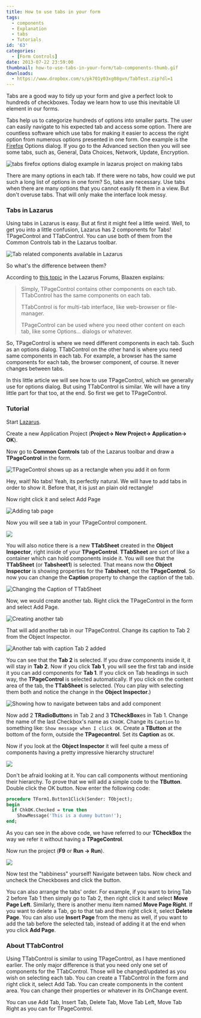 ```yaml
---
title: How to use tabs in your form
tags:
  - components
  - Explanation
  - tabs
  - Tutorials
id: '63'
categories:
  - [Form Controls]
date: 2013-07-22 23:59:00
thumbnail: how-to-use-tabs-in-your-form/tab-components-thumb.gif
downloads:
  - https://www.dropbox.com/s/pk701y03xg08gvn/TabTest.zip?dl=1
---
```


Tabs are a good way to tidy up your form and give a perfect look to hundreds of checkboxes. Today we learn how to use this inevitable UI element in our forms.
<!-- more -->


Tabs help us to categorize hundreds of options into smaller parts. The user can easily navigate to his expected tab and access some option. There are countless software which use tabs for making it easier to access the right option from numerous options presented in one form. One example is the [Firefox](http://www.mozilla.org/en-US/firefox/new/) Options dialog. If you go to the Advanced section then you will see some tabs, such as, General, Data Choices, Network, Update, Encryption.


![tabs firefox options dialog example in lazarus project on making tabs](how-to-use-tabs-in-your-form/firefox-options-tabs.gif "tabs firefox options dialog example in lazarus project on making tabs")


There are many options in each tab. If there were no tabs, how could we put such a long list of options in one form? So, tabs are necessary. Use tabs when there are many options that you cannot easily fit them in a view. But don't overuse tabs. That will only make the interface look messy.


### Tabs in Lazarus

Using tabs in Lazarus is easy. But at first it might feel a little weird. Well, to get you into a little confusion, Lazarus has 2 components for Tabs! TPageControl and TTabControl. You can use both of them from the Common Controls tab in the Lazarus toolbar.


![Tab related components available in Lazarus](how-to-use-tabs-in-your-form/tab-components-lazarus.gif)


So what's the difference between them?

According to [this topic](http://forum.lazarus.freepascal.org/index.php?topic=18853.0) in the Lazarus Forums, Blaazen explains:


> Simply, TPageControl contains other components on each tab.
> TTabControl has the same components on each tab.
>
> TTabControl is for multi-tab interface, like web-browser or file-manager.
>
> TPageControl can be used where you need other content on each tab, like some Options... dialogs or whatever.


So, TPageControl is where we need different components in each tab. Such as an options dialog. TTabControl on the other hand is where you need same components in each tab. For example, a browser has the same components for each tab, the browser component, of course. It never changes between tabs.

In this little article we will see how to use TPageControl, which we generally use for options dialog. But using TTabControl is similar. We will have a tiny little part for that too, at the end. So first we get to TPageControl.


### Tutorial

Start [Lazarus](http://www.lazarus.freepascal.org/).

Create a new Application Project (**Project-> New Project-> Application-> OK**).

Now go to **Common Controls** tab of the Lazarus toolbar and draw a **TPageControl** in the form.


![TPageControl shows up as a rectangle when you add it on form](how-to-use-tabs-in-your-form/TPageControl-1.gif)


Hey, wait! No tabs! Yeah, its perfectly natural. We will have to add tabs in order to show it. Before that, it is just an plain old rectangle!

Now right click it and select Add Page


![Adding tab page](how-to-use-tabs-in-your-form/TPageControl-2.gif)


Now you will see a tab in your TPageControl component.


![](how-to-use-tabs-in-your-form/TPageControl-3.gif)


You will also notice there is a new **TTabSheet** created in the **Object Inspector**, right inside of your **TPageControl**. **TTabSheet** are sort of like a container which can hold components inside it. You will see that the **TTabSheet** (or **Tabsheet1**) is selected. That means now the **Object Inspector** is showing properties for the **Tabsheet**, not the **TPageControl**. So now you can change the **Caption** property to change the caption of the tab.


![Changing the Caption of TTabSheet](how-to-use-tabs-in-your-form/TPageControl-4.gif)


Now, we would create another tab. Right click the TPageControl in the form and select Add Page.


![Creating another tab](how-to-use-tabs-in-your-form/TPageControl-5.gif)


That will add another tab in our TPageControl. Change its caption to Tab 2 from the Object Inspector.


![Another tab with caption Tab 2 added](how-to-use-tabs-in-your-form/TPageControl-6.gif)


You can see that the **Tab 2** is selected. If you draw components inside it, it will stay in **Tab 2**. Now if you click **Tab 1**, you will see the first tab and inside it you can add components for **Tab 1**. If you click on Tab headings in such way, the **TPageControl** is selected automatically. If you click on the content area of the tab, the **TTabSheet** is selected. (You can play with selecting them both and notice the change in the **Object Inspector**.)


![Showing how to navigate between tabs and add component](how-to-use-tabs-in-your-form/selecting-tab-lazarus.gif)


Now add 2 **TRadioButton**s in Tab 2 and 3 **TCheckBox**es in Tab 1. Change the name of the last Checkbox's name as `ChkOK`. Change its `Caption` to something like: `Show message when I click OK`. Create a **TButton** at the bottom of the form, outside the **TPagecontrol**. Set its **Caption** as `OK`.

Now if you look at the **Object Inspector** it will feel quite a mess of components having a pretty impressive hierarchy structure!


![](how-to-use-tabs-in-your-form/components-object-inspector.gif)


Don't be afraid looking at it. You can call components without mentioning their hierarchy. To prove that we will add a simple code to the **TButton**. Double click the OK button. Now enter the following code:

```pascal
procedure TForm1.Button1Click(Sender: TObject);
begin
  if ChkOK.Checked = true then
    ShowMessage('This is a dummy button!');
end;
```

As you can see in the above code, we have referred to our **TCheckBox** the way we refer it without having a **TPageControl**.

Now run the project (**F9** or **Run -> Run**).


![](how-to-use-tabs-in-your-form/tab-program-lazarus.gif)


Now test the "tabbiness" yourself! Navigate between tabs. Now check and uncheck the Checkboxes and click the button.

You can also arrange the tabs' order. For example, if you want to bring Tab 2 before Tab 1 then simply go to Tab 2, then right click it and select **Move Page Left**. Similarly, there is another menu item named **Move Page Right**. If you want to delete a Tab, go to that tab and then right click it, select **Delete Page**. You can also use **Insert Page** from the menu as well, if you want to add the tab before the selected tab, instead of adding it at the end when you click **Add Page**.


### About TTabControl

Using TTabControl is similar to using TPageControl, as I have mentioned earlier. The only major difference is that you need only one set of components for the TTabControl. Those will be changed/updated as you wish on selecting each tab. You can create a TTabControl in the form and right click it, select Add Tab. You can create components in the content area. You can change their properties or whatever in its OnChange event.

You can use Add Tab, Insert Tab, Delete Tab, Move Tab Left, Move Tab Right as you can for TPageControl.
